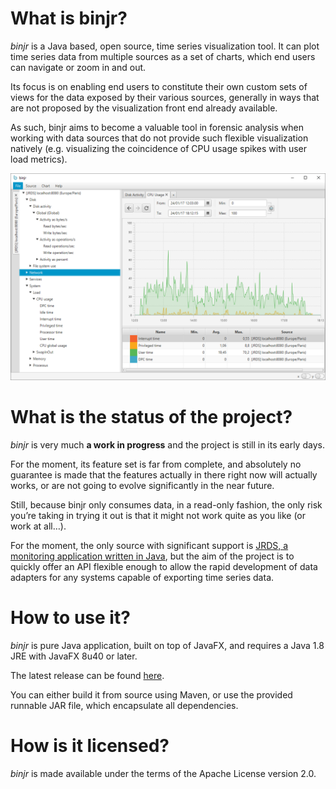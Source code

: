 # What is binjr?

*binjr* is a Java based, open source, time series visualization tool. It can plot time series data from multiple sources as a set of charts, which end users can navigate or zoom in and out.

Its focus is on enabling end users to constitute their own custom sets of views for the data exposed by their various sources, generally in ways that are not proposed by the visualization front end already available. 

As such, binjr aims to become a valuable tool in forensic analysis when working with data sources that do not provide such flexible visualization natively (e.g. visualizing the coincidence of CPU usage spikes with user load metrics).

![Screenshot](/assets/images/screenshot01.png)

# What is the status of the project?

*binjr* is very much **a work in progress** and the project is still in its early days.

For the moment, its feature set is far from complete, and absolutely no guarantee is made that the features actually in there right now will actually works, or are not going to evolve significantly in the near future.

Still, because binjr only consumes data, in a read-only fashion, the only risk you’re taking in trying it out is that it might not work quite as you like (or work at all…).

For the moment, the only source with significant support is [JRDS, a monitoring application written in Java](http://jrds.fr/), but the aim of the project is to quickly offer an API flexible enough to allow the rapid development of data adapters for any systems capable of exporting time series data.

# How to use it?

*binjr* is pure Java application, built on top of JavaFX, and requires a Java 1.8 JRE with JavaFX 8u40 or later.

The latest release can be found [here](https://github.com/fthevenet/binjr/releases/latest).

You can either build it from source using Maven, or use the provided runnable JAR file, which encapsulate all dependencies.

# How is it licensed?

*binjr* is made available under the terms of the Apache License version 2.0.



